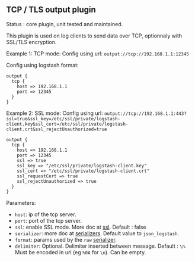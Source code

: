 TCP / TLS output plugin
---

Status : core plugin, unit tested and maintained.

This plugin is used on log clients to send data over TCP, optionnaly with SSL/TLS encryption.

Example 1: TCP mode:
Config using url: ``output://tcp://192.168.1.1:12345``

Config using logstash format:
````
output {
  tcp {
    host => 192.168.1.1
    port => 12345
  }
}
````

Example 2: SSL mode:
Config using url: ``output://tcp://192.168.1.1:443?ssl=true&ssl_key=/etc/ssl/private/logstash-client.key&ssl_cert=/etc/ssl/private/logstash-client.crt&ssl_rejectUnauthorized=true``
````
output {
  tcp {
    host => 192.168.1.1
    port => 12345
    ssl => true
    ssl_key => "/etc/ssl/private/logstash-client.key"
    ssl_cert => "/etc/ssl/private/logstash-client.crt"
    ssl_requestCert => true
    ssl_rejectUnauthorized => true
  }
}
````
Parameters:

* ``host``: ip of the tcp server.
* ``port``: port of the tcp server.
* ``ssl``: enable SSL mode. More doc at [ssl](../ssl.md). Default : false
* ``serializer``: more doc at [serializers](serializers.md). Default value to ``json_logstash``.
* ``format``: params used by the ``raw`` [serializer](serializers.md).
* ``delimiter``: Optional. Delimiter inserted between message. Default : ``\n``. Must be encoded in url (eg ``%0A`` for ``\n``). Can be empty.
